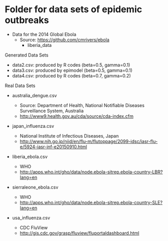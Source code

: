 # Folder for data sets of epidemic outbreaks

* Data for the 2014 Global Ebola
  * Source: https://github.com/cmrivers/ebola
    * liberia_data

Generated Data Sets
* data2.csv: produced by R codes (beta=0.5, gamma=0.1)
* data3.csv: produced by epimodel (beta=0.5, gamma=0.1)
* data4.csv: produced by R codes (beta=0.7, gamma=0.2)

Real Data Sets
* australia_dengue.csv
  * Source: Department of Health, National Notifiable Diseases Surveillance System, Australia
  * http://www9.health.gov.au/cda/source/cda-index.cfm

* japan_influenza.csv
  * National Institute of Infectious Diseases, Japan
  * http://www.nih.go.jp/niid/en/flu-m/flutoppage/2099-idsc/iasr-flu-e/5924-iasr-inf-e20150910.html

* liberia_ebola.csv
  * WHO
  * http://apps.who.int/gho/data/node.ebola-sitrep.ebola-country-LBR?lang=en

* sierraleone_ebola.csv
  * WHO
  * http://apps.who.int/gho/data/node.ebola-sitrep.ebola-country-SLE?lang=en

* usa_influenza.csv
  * CDC FluView
  * http://gis.cdc.gov/grasp/fluview/fluportaldashboard.html